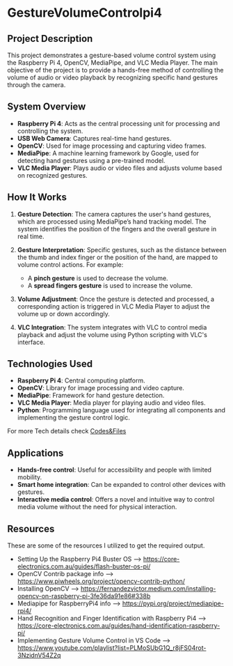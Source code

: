 # GestureVolumeControlpi4

## Project Description

This project demonstrates a gesture-based volume control system using the Raspberry Pi 4, OpenCV, MediaPipe, and VLC Media Player. The main objective of the project is to provide a hands-free method of controlling the volume of audio or video playback by recognizing specific hand gestures through the camera.

## System Overview

- **Raspberry Pi 4**: Acts as the central processing unit for processing and controlling the system.
- **USB Web Camera**: Captures real-time hand gestures.
- **OpenCV**: Used for image processing and capturing video frames.
- **MediaPipe**: A machine learning framework by Google, used for detecting hand gestures using a pre-trained model.
- **VLC Media Player**: Plays audio or video files and adjusts volume based on recognized gestures.

## How It Works

1. **Gesture Detection**: The camera captures the user's hand gestures, which are processed using MediaPipe’s hand tracking model. The system identifies the position of the fingers and the overall gesture in real time.

2. **Gesture Interpretation**: Specific gestures, such as the distance between the thumb and index finger or the position of the hand, are mapped to volume control actions. For example:
   - A **pinch gesture** is used to decrease the volume.
   - A **spread fingers gesture** is used to increase the volume.

3. **Volume Adjustment**: Once the gesture is detected and processed, a corresponding action is triggered in VLC Media Player to adjust the volume up or down accordingly.

4. **VLC Integration**: The system integrates with VLC to control media playback and adjust the volume using Python scripting with VLC's interface.

## Technologies Used

- **Raspberry Pi 4**: Central computing platform.
- **OpenCV**: Library for image processing and video capture.
- **MediaPipe**: Framework for hand gesture detection.
- **VLC Media Player**: Media player for playing audio and video files.
- **Python**: Programming language used for integrating all components and implementing the gesture control logic.

For more Tech details check [Codes&Files](Codes&Files/)

## Applications

- **Hands-free control**: Useful for accessibility and people with limited mobility.
- **Smart home integration**: Can be expanded to control other devices with gestures.
- **Interactive media control**: Offers a novel and intuitive way to control media volume without the need for physical interaction.

## Resources

These are some of the resources I utilized to get the required output.

- Setting Up the Raspberry Pi4 Buster OS --> https://core-electronics.com.au/guides/flash-buster-os-pi/
- OpenCV Contrib package info --> https://www.piwheels.org/project/opencv-contrib-python/
- Installing OpenCV --> https://fernandezvictor.medium.com/installing-opencv-on-raspberry-pi-3fe36da91e86#338b
- Mediapipe for RaspberryPi4 info --> https://pypi.org/project/mediapipe-rpi4/
- Hand Recognition and Finger Identification with Raspberry Pi4 --> https://core-electronics.com.au/guides/hand-identification-raspberry-pi/
- Implementing Gesture Volume Control in VS Code --> https://www.youtube.com/playlist?list=PLMoSUbG1Q_r8jFS04rot-3NzidnV54Z2q
